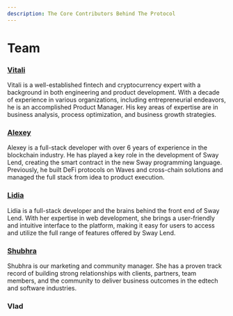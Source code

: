 ```yaml
---
description: The Core Contributors Behind The Protocol
---
```


# Team

### [Vitali](https://twitter.com/dervoiedk)&#x20;

Vitali is a well-established fintech and cryptocurrency expert with a background in both engineering and product development. With a decade of experience in various organizations, including entrepreneurial endeavors, he is an accomplished Product Manager. His key areas of expertise are in business analysis, process optimization, and business growth strategies.

### [Alexey](https://twitter.com/mr\_chlenc)&#x20;

Alexey is a full-stack developer with over 6 years of experience in the blockchain industry. He has played a key role in the development of Sway Lend, creating the smart contract in the new Sway programming language. Previously, he built DeFi protocols on Waves and cross-chain solutions and managed the full stack from idea to product execution.

### [Lidia](https://twitter.com/kakdelalidok)&#x20;

Lidia is a full-stack developer and the brains behind the front end of Sway Lend. With her expertise in web development, she brings a user-friendly and intuitive interface to the platform, making it easy for users to access and utilize the full range of features offered by Sway Lend.

### [Shubhra](https://twitter.com/shubhrat)

Shubhra is our marketing and community manager. She has a proven track record of building strong relationships with clients, partners, team members, and the community to deliver business outcomes in the edtech and software industries.

### Vlad
